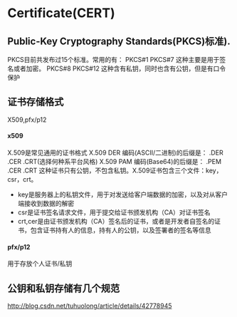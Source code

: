 # Certificate(CERT)
## Public-Key Cryptography Standards(PKCS)标准).
PKCS目前共发布过15个标准。常用的有：
PKCS#1
PKCS#7       这种主要是用于签名或者加密。
PKCS#8
PKCS#12     这种含有私钥，同时也含有公钥，但是有口令保护
## 证书存储格式
X509,pfx/p12
#### x509
X.509是常见通用的证书格式
X.509 DER 编码(ASCII/二进制)的后缀是： .DER .CER .CRT(选择何种系平台风格)
X.509 PAM 编码(Base64)的后缀是： .PEM .CER .CRT
这种证书只有公钥，不包含私钥。X.509证书包含三个文件：key，csr，crt。
- key是服务器上的私钥文件，用于对发送给客户端数据的加密，以及对从客户端接收到数据的解密
- csr是证书签名请求文件，用于提交给证书颁发机构（CA）对证书签名
- crt,cer是由证书颁发机构（CA）签名后的证书，或者是开发者自签名的证书，包含证书持有人的信息，持有人的公钥，以及签署者的签名等信息
#### pfx/p12
用于存放个人证书/私钥
## 公钥和私钥存储有几个规范
http://blog.csdn.net/tuhuolong/article/details/42778945